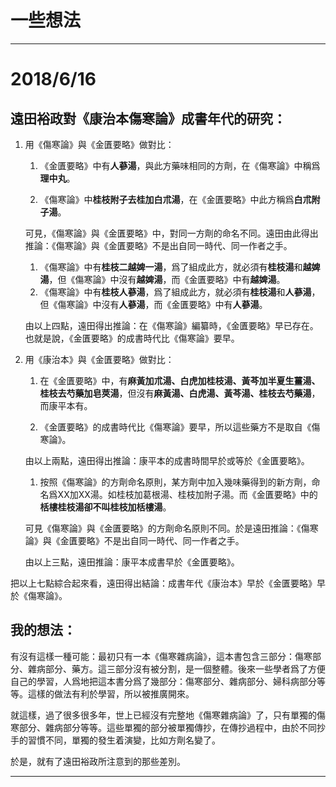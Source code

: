 # 一些想法

***

# 2018/6/16

## 遠田裕政對《康治本傷寒論》成書年代的研究：

1. 用《傷寒論》與《金匱要略》做對比：
    
    1. 《金匱要略》中有**人蔘湯**，與此方藥味相同的方劑，在《傷寒論》中稱爲**理中丸**。
    
    1. 《傷寒論》中**桂枝附子去桂加白朮湯**，在《金匱要略》中此方稱爲**白朮附子湯**。
    
    可見，《傷寒論》與《金匱要略》中，對同一方劑的命名不同。遠田由此得出推論：《傷寒論》與《金匱要略》不是出自同一時代、同一作者之手。
    
    1. 《傷寒論》中有**桂枝二越婢一湯**，爲了組成此方，就必須有**桂枝湯**和**越婢湯**，但《傷寒論》中沒有**越婢湯**，而《金匱要略》中有**越婢湯**。
    1. 《傷寒論》中有**桂枝人蔘湯**，爲了組成此方，就必須有**桂枝湯**和**人蔘湯**，但《傷寒論》中沒有**人蔘湯**，而《金匱要略》中有**人蔘湯**。

    由以上四點，遠田得出推論：在《傷寒論》編纂時，《金匱要略》早已存在。也就是說，《金匱要略》的成書時代比《傷寒論》要早。

1. 用《康治本》與《金匱要略》做對比：
    
    1. 在《金匱要略》中，有**麻黃加朮湯、白虎加桂枝湯、黃芩加半夏生薑湯、桂枝去芍藥加皂莢湯**，但沒有**麻黃湯、白虎湯、黃芩湯、桂枝去芍藥湯**，而康平本有。

    1. 《金匱要略》的成書時代比《傷寒論》要早，所以這些藥方不是取自《傷寒論》。

    由以上兩點，遠田得出推論：康平本的成書時間早於或等於《金匱要略》。 

    1. 按照《傷寒論》的方劑命名原則，某方劑中加入幾味藥得到的新方劑，命名爲XX加XX湯。如桂枝加葛根湯、桂枝加附子湯。而《金匱要略》中的**栝樓桂枝湯卻不叫桂枝加栝樓湯**。

    可見《傷寒論》與《金匱要略》的方劑命名原則不同。於是遠田推論：《傷寒論》與《金匱要略》不是出自同一時代、同一作者之手。

    由以上三點，遠田推論：康平本成書早於《金匱要略》。

把以上七點綜合起來看，遠田得出結論：成書年代《康治本》早於《金匱要略》早於《傷寒論》。

## 我的想法：

有沒有這樣一種可能：最初只有一本《傷寒雜病論》，這本書包含三部分：傷寒部分、雜病部分、藥方。這三部分沒有被分割，是一個整體。後來一些學者爲了方便自己的學習，人爲地把這本書分爲了幾部分：傷寒部分、雜病部分、婦科病部分等等。這樣的做法有利於學習，所以被推廣開來。

就這樣，過了很多很多年，世上已經沒有完整地《傷寒雜病論》了，只有單獨的傷寒部分、雜病部分等等。這些單獨的部分被單獨傳抄，在傳抄過程中，由於不同抄手的習慣不同，單獨的發生着演變，比如方劑名變了。

於是，就有了遠田裕政所注意到的那些差別。

***
